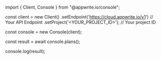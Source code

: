 import { Client, Console } from "@appwrite.io/console";

const client = new Client()
    .setEndpoint('https://cloud.appwrite.io/v1') // Your API Endpoint
    .setProject('<YOUR_PROJECT_ID>'); // Your project ID

const console = new Console(client);

const result = await console.plans();

console.log(result);
